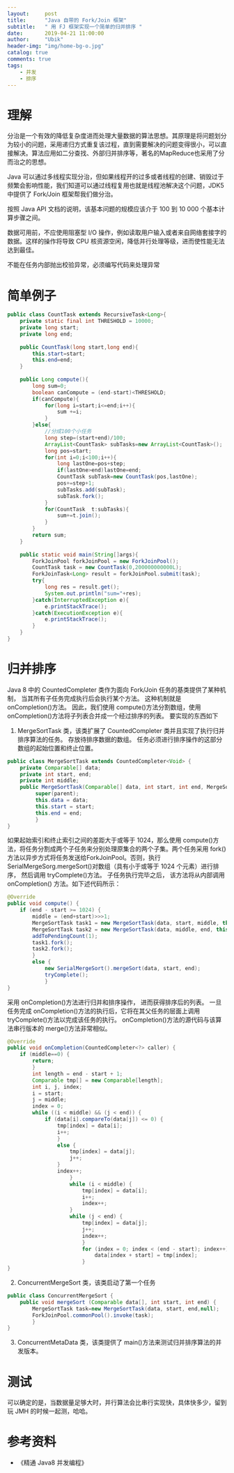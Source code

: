 ```yaml
---
layout:     post
title:      "Java 自带的 Fork/Join 框架"
subtitle:   " 用 FJ 框架实现一个简单的归并排序 "
date:       2019-04-21 11:00:00
author:     "Ubik"
header-img: "img/home-bg-o.jpg"
catalog: true
comments: true
tags:
    - 并发
    - 排序
---
```

# 理解
分治是一个有效的降低复杂度进而处理大量数据的算法思想。其原理是将问题划分为较小的问题，采用递归方式重复该过程，直到需要解决的问题变得很小，可以直接解决。算法应用如二分查找、外部归并排序等，著名的MapReduce也采用了分而治之的思想。

Java 可以通过多线程实现分治，但如果线程开的过多或者线程的创建、销毁过于频繁会影响性能，我们知道可以通过线程复用也就是线程池解决这个问题，JDK5 中提供了 Fork/Join 框架帮我们做分治。


按照 Java API 文档的说明，该基本问题的规模应该介于 100 到 10 000 个基本计算步骤之间。

数据可用前，不应使用阻塞型 I/O 操作，例如读取用户输入或者来自网络套接字的数据。这样的操作将导致 CPU 核资源空闲，降低并行处理等级，进而使性能无法达到最佳。

不能在任务内部抛出校验异常，必须编写代码来处理异常

# 简单例子
```java
public class CountTask extends RecursiveTask<Long>{
    private static final int THRESHOLD = 10000;
    private long start;
    private long end;
    
    public CountTask(long start,long end){
        this.start=start;
        this.end=end;
    }
    
    public Long compute(){
        long sum=0;
        boolean canCompute = (end-start)<THRESHOLD;
        if(canCompute){
            for(long i=start;i<=end;i++){
                sum +=i;
            }
        }else{
            //分成100个小任务
            long step=(start+end)/100;
            ArrayList<CountTask> subTasks=new ArrayList<CountTask>();
            long pos=start;
            for(int i=0;i<100;i++){
                long lastOne=pos+step;
                if(lastOne>end)lastOne=end;
                CountTask subTask=new CountTask(pos,lastOne);
                pos+=step+1;
                subTasks.add(subTask);
                subTask.fork();
            }
            for(CountTask  t:subTasks){
                sum+=t.join();
            }
        }
        return sum;
    }
    
    public static void main(String[]args){
        ForkJoinPool forkJoinPool = new ForkJoinPool();
        CountTask task = new CountTask(0,200000000000L);
        ForkJoinTask<Long> result = forkJoinPool.submit(task);
        try{
            long res = result.get();
            System.out.println("sum="+res);
        }catch(InterruptedException e){
            e.printStackTrace();
        }catch(ExecutionException e){
            e.printStackTrace();
        }
    }
}
```

# 归并排序
Java 8 中的 CountedCompleter 类作为面向 Fork/Join 任务的基类提供了某种机制， 当其所有子任务完成执行后会执行某个方法。 这种机制就是 onCompletion()方法。
因此，我们使用 compute()方法分割数组，使用 onCompletion()方法将子列表合并成一个经过排序的列表。
要实现的东西如下
1. MergeSortTask 类，该类扩展了 CountedCompleter 类并且实现了执行归并排序算法的任务。
存放待排序数据的数组。 
任务必须进行排序操作的这部分数组的起始位置和终止位置。
```java
public class MergeSortTask extends CountedCompleter<Void> { 
    private Comparable[] data;  
    private int start, end; 
    private int middle;    
    public MergeSortTask(Comparable[] data, int start, int end, MergeSortTask parent) {
         super(parent);      
         this.data = data;     
         this.start = start;     
         this.end = end;   
         }
}
```
如果起始索引和终止索引之间的差距大于或等于 1024，那么使用 compute()方法，将任务分割成两个子任务来分别处理原集合的两个子集。两个任务采用 fork()方法以异步方式将任务发送给ForkJoinPool。否则，执行 SerialMergeSorg.mergeSort()对数组（具有小于或等于 1024 个元素）进行排序， 然后调用 tryComplete()方法。 子任务执行完毕之后， 该方法将从内部调用 onCompletion() 方法。如下述代码所示：
```java
@Override  
public void compute() {   
    if (end - start >= 1024) {     
        middle = (end+start)>>>1;     
        MergeSortTask task1 = new MergeSortTask(data, start, middle, this);    
        MergeSortTask task2 = new MergeSortTask(data, middle, end, this);     
        addToPendingCount(1);     
        task1.fork();     
        task2.fork();   
        } 
        else {     
            new SerialMergeSort().mergeSort(data, start, end);     
            tryComplete();   
            }
}
```
采用 onCompletion()方法进行归并和排序操作， 进而获得排序后的列表。 一旦任务完成 onCompletion()方法的执行后，它将在其父任务的层面上调用 tryComplete()方法以完成该任务的执行。 onCompletion()方法的源代码与该算法串行版本的 merge()方法非常相似。
```java
@Override  
public void onCompletion(CountedCompleter<?> caller) {   
    if (middle==0) {     
        return;   
        }   
        int length = end - start + 1;   
        Comparable tmp[] = new Comparable[length];   
        int i, j, index;   
        i = start;   
        j = middle;
        index = 0;   
        while ((i < middle) && (j < end)) {     
            if (data[i].compareTo(data[j]) <= 0) {       
                tmp[index] = data[i];       
                i++;     
                } 
                else {       
                    tmp[index] = data[j];       
                    j++;     
                }     
                index++;   
                    }   
                    while (i < middle) {     
                        tmp[index] = data[i];     
                        i++;     
                        index++;   
                    }   
                    while (j < end) {     
                        tmp[index] = data[j];     
                        j++;     
                        index++;   
                        }   
                        for (index = 0; index < (end - start); index++) {     
                            data[index + start] = tmp[index];   
                        }  
}

```
2. ConcurrentMergeSort 类，该类启动了第一个任务
```java
public class ConcurrentMergeSort {     
    public void mergeSort (Comparable data[], int start, int end) {      
        MergeSortTask task=new MergeSortTask(data, start, end,null);     
        ForkJoinPool.commonPool().invoke(task);    
        } 
}
```
3. ConcurrentMetaData 类，该类提供了 main()方法来测试归并排序算法的并发版本。
# 测试
可以确定的是，当数据量足够大时，并行算法会比串行实现快，具体快多少，留到玩 JMH 的时候一起测，哈哈。

# 参考资料
- 《精通 Java8 并发编程》